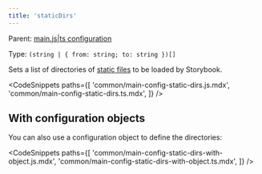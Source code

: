 ```yaml
---
title: 'staticDirs'
---
```


Parent: [main.js|ts configuration](./Overview.md)

Type: `(string | { from: string; to: string })[]`

Sets a list of directories of [static files](../configure/images-and-assets.md#serving-static-files-via-storybook-configuration) to be loaded by Storybook.

<!-- prettier-ignore-start -->

<CodeSnippets
  paths={[
    'common/main-config-static-dirs.js.mdx',
    'common/main-config-static-dirs.ts.mdx',
  ]}
/>

<!-- prettier-ignore-end -->

## With configuration objects

You can also use a configuration object to define the directories:

<!-- prettier-ignore-start -->

<CodeSnippets
  paths={[
    'common/main-config-static-dirs-with-object.js.mdx',
    'common/main-config-static-dirs-with-object.ts.mdx',
  ]}
/>

<!-- prettier-ignore-end -->
